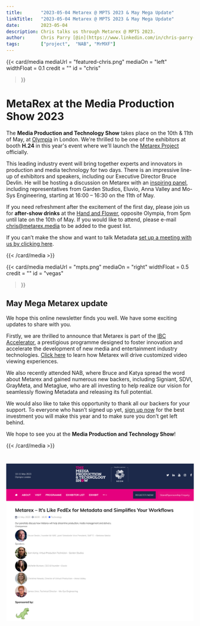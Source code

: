 ```yaml
---
title:       "2023-05-04 Metarex @ MPTS 2023 & May Mega Update"
linkTitle:   "2023-05-04 Metarex @ MPTS 2023 & May Mega Update"
date:        2023-05-04
description: Chris talks us through Metarex @ MPTS 2023.
author:      Chris Parry [@in](https://www.linkedin.com/in/chris-parry-2b0a607/)
tags:        ["project",  "NAB", "MrMXF"]
---
```


{{< card/media
      mediaUrl =  "featured-chris.png"
      mediaOn  =  "left"
      widthFloat = 0.1
      credit   =  ""
      id       =  "chris"
 >}}

# MetaRex at the Media Production Show 2023

The **Media Production and Technology Show** takes place on the 10th & 11th of
May, at [Olympia](https://goo.gl/maps/eLfifzhXA63WTkYE6) in London. We're
thrilled to be one of the exhibitors at booth **H.24** in this year's event
where we'll launch the [Metarex Project](/) officially.

This leading industry event will bring together experts and innovators in
production and media technology for two days. There is an impressive line-up of
exhibitors and speakers, including our Executive Director Bruce Devlin. He will
be hosting a discussion on Metarex with an [inspiring
panel](https://www.mediaproductionshow.com/2023-seminar-programme/metarex-s-fedex-metadata-simplifies-workflows),
including representatives from Garden Studios, Eluvio, Anna Valley and Mo-Sys
Engineering, starting at 16:00 – 16:30 on the 11th of May.

If you need refreshment after the excitement of the first day, please join us
for **after-show drinks** at the [Hand and
Flower](https://goo.gl/maps/eLfifzhXA63WTkYE6), opposite Olympia, from 5pm until
late on the 10th of May. If you would like to attend, please e-mail
chris@metarex.media to be added to the guest list.

If you can’t make the show and want to talk Metadata [set up a meeting with us by clicking here](/meet/).

{{< /card/media >}}

<!-- ####################################################################### -->
{{< card/media
      mediaUrl =  "mpts.png"
      mediaOn  =  "right"
      widthFloat = 0.5
      credit   =  ""
      id       =  "vegas"
 >}}

## May Mega Metarex update

We hope this online newsletter finds you well. We have some exciting updates to
share with you.

Firstly, we are thrilled to announce that Metarex is part of the [IBC
Accelerator](https://show.ibc.org/responsive-narrative-factory), a prestigious
programme designed to foster innovation and accelerate the development of new
media and entertainment industry technologies. [Click
here](https://show.ibc.org/responsive-narrative-factory) to learn how Metarex
will drive customized video viewing experiences.

We also recently attended NAB, where Bruce and Katya spread the word about
Metarex and gained numerous new backers, including Signiant, SDVI, GrayMeta, and
Metaglue, who are all investing to help realize our vision for seamlessly
flowing Metadata and releasing its full potential.

We would also like to take this opportunity to thank all our backers for your
support. To everyone who hasn’t signed up yet, [sign up now](/contact) for the
best investment you will make this year and to make sure you don’t get left
behind.

We hope to see you at the **Media Production and Technology Show**!

{{< /card/media >}}

<a href="https://www.mediaproductionshow.com/2023-seminar-programme/metarex-s-fedex-metadata-simplifies-workflows"
  target="_blank"   >
    <div class="container" style="margin-top:40px;">
      <img class="ui fluid spaced bordered image" src="mpts-panel.png">
    </div>
</a>
